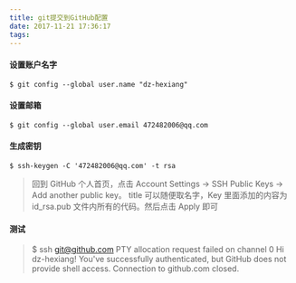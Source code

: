 ```yaml
---
title: git提交到GitHub配置
date: 2017-11-21 17:36:17
tags:
---
```

#### 设置账户名字

```
$ git config --global user.name "dz-hexiang"
```

#### 设置邮箱

```
$ git config --global user.email 472482006@qq.com
```

#### 生成密钥

```
$ ssh-keygen -C '472482006@qq.com' -t rsa
```


>回到 GitHub 个人首页，点击 Account Settings -> SSH Public Keys -> Add another public key。
title 可以随便取名字，Key 里面添加的内容为 id_rsa.pub 文件内所有的代码。然后点击 Apply 即可


#### 测试
>$ ssh git@github.com
PTY allocation request failed on channel 0
Hi dz-hexiang! You've successfully authenticated, but GitHub does not provide shell access.
Connection to github.com closed.
